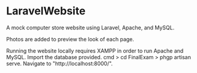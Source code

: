 # LaravelWebsite
A mock computer store website using Laravel, Apache, and MySQL.

Photos are added to preview the look of each page.

Running the website locally requires XAMPP in order to run Apache and MySQL.
Import the database provided. 
cmd > cd FinalExam > phgp artisan serve.
Navigate to "http://localhost:8000/".
